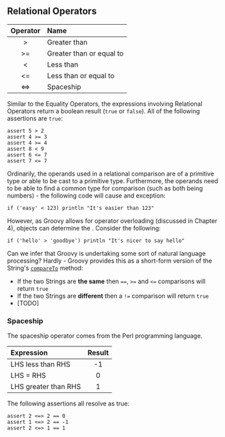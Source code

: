 ## Relational Operators

Operator|Name     
:------:|:--------
\>      |Greater than
\>=     |Greater than or equal to
<       |Less than
<=      |Less than or equal to
<=>     |Spaceship

Similar to the Equality Operators, the expressions involving Relational Operators return a boolean result (`true` or `false`). All of the following assertions are `true`:

    assert 5 > 2
    assert 4 >= 3
    assert 4 >= 4
    assert 8 < 9
    assert 6 <= 7
    assert 7 <= 7

Ordinarily, the operands used in a relational comparison are of a primitive type or able to be cast to a primitive type. Furthermore, the operands need to be able to find a common type for comparison (such as both being numbers) - the following code will cause and exception:

    if ('easy' < 123) println "It's easier than 123"

However, as Groovy allows for operator overloading (discussed in Chapter 4), objects can determine the . Consider the following:

    if ('hello' > 'goodbye') println "It's nicer to say hello"
    
Can we infer that Groovy is undertaking some sort of natural language processing? Hardly - Groovy provides this as a short-form version of the String's [`compareTo`](http://docs.oracle.com/javase/7/docs/api/java/lang/String.html#compareTo%28java.lang.String%29) method:

 * If the two Strings are **the same** then `==`, `>=` and `<=` comparisons will return `true`
 * If the two Strings are **different** then a `!=` comparison will return `true`
 * [TODO]

### Spaceship
The spaceship operator comes from the Perl programming language. 

Expression|Result
:--|:--:
LHS less than RHS|-1
LHS = RHS|0
LHS greater than RHS|1

The following assertions all resolve as true:

    assert 2 <=> 2 == 0
    assert 1 <=> 2 == -1
    assert 2 <=> 1 == 1